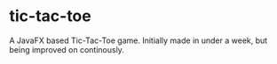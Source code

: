 # tic-tac-toe
A JavaFX based Tic-Tac-Toe game. Initially made in under a week, but being improved on continously.
